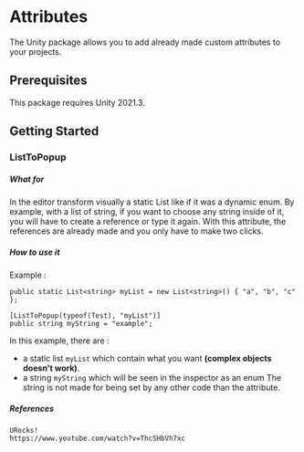 # Attributes
The Unity package allows you to add already made custom attributes to your projects.

## Prerequisites
This package requires Unity 2021.3.

## Getting Started
### ListToPopup
##### What for
In the editor transform visually a static List like if it was a dynamic enum.
By example, with a list of string, if you want to choose any string inside of it, you will have to create a reference or type it again. With this attribute, the references are already made and you only have to make two clicks.

##### How to use it
Example :

    public static List<string> myList = new List<string>() { "a", "b", "c" };

    [ListToPopup(typeof(Test), "myList")]
    public string myString = "example";
    
In this example, there are :
- a static list ```myList``` which contain what you want **(complex objects doesn't work)**.
- a string ```myString``` which will be seen in the inspector as an enum
    The string is not made for being set by any other code than the attribute.

##### References
    URocks!
    https://www.youtube.com/watch?v=ThcSHbVh7xc